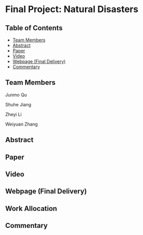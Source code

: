 # Final Project: Natural Disasters


## Table of Contents

- [Team Members](#team-members)
- [Abstract](#abstract)
- [Paper](#paper)
- [Video](#video)
- [Webpage (Final Delivery)](#webpage-final-delivery)
- [Commentary](#commentary)

## Team Members
Junmo Qu 

Shuhe Jiang

Zheyi Li

Weiyuan Zhang

## Abstract


## Paper


## Video


## Webpage (Final Delivery)


## Work Allocation


## Commentary
